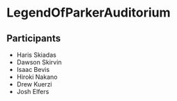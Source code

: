# LegendOfParkerAuditorium

## Participants

- Haris Skiadas
- Dawson Skirvin
- Isaac Bevis
- Hiroki Nakano
- Drew Kuerzi
- Josh Elfers

